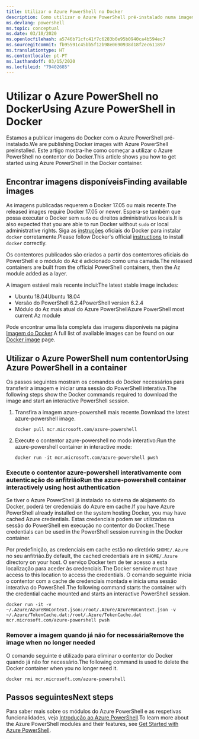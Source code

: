 ```yaml
---
title: Utilizar o Azure PowerShell no Docker
description: Como utilizar o Azure PowerShell pré-instalado numa imagem do Docker.
ms.devlang: powershell
ms.topic: conceptual
ms.date: 03/10/2020
ms.openlocfilehash: a5746b71cfc41f7c6283b0e95b0940ca4b594ec7
ms.sourcegitcommit: fb95591c45bb5f12b98e0690938d18f2ec611897
ms.translationtype: HT
ms.contentlocale: pt-PT
ms.lasthandoff: 03/15/2020
ms.locfileid: "79402685"
---
```

# <a name="using-azure-powershell-in-docker"></a><span data-ttu-id="7f94d-103">Utilizar o Azure PowerShell no Docker</span><span class="sxs-lookup"><span data-stu-id="7f94d-103">Using Azure PowerShell in Docker</span></span>

<span data-ttu-id="7f94d-104">Estamos a publicar imagens do Docker com o Azure PowerShell pré-instalado.</span><span class="sxs-lookup"><span data-stu-id="7f94d-104">We are publishing Docker images with Azure PowerShell preinstalled.</span></span> <span data-ttu-id="7f94d-105">Este artigo mostra-lhe como começar a utilizar o Azure PowerShell no contentor do Docker.</span><span class="sxs-lookup"><span data-stu-id="7f94d-105">This article shows you how to get started using Azure PowerShell in the Docker container.</span></span>

## <a name="finding-available-images"></a><span data-ttu-id="7f94d-106">Encontrar imagens disponíveis</span><span class="sxs-lookup"><span data-stu-id="7f94d-106">Finding available images</span></span>

<span data-ttu-id="7f94d-107">As imagens publicadas requerem o Docker 17.05 ou mais recente.</span><span class="sxs-lookup"><span data-stu-id="7f94d-107">The released images require Docker 17.05 or newer.</span></span> <span data-ttu-id="7f94d-108">Espera-se também que possa executar o Docker sem `sudo` ou direitos administrativos locais.</span><span class="sxs-lookup"><span data-stu-id="7f94d-108">It is also expected that you are able to run Docker without `sudo` or local administrative rights.</span></span> <span data-ttu-id="7f94d-109">Siga as [instruções][install] oficiais do Docker para instalar `docker` corretamente.</span><span class="sxs-lookup"><span data-stu-id="7f94d-109">Please follow Docker's official [instructions][install] to install `docker` correctly.</span></span>

<span data-ttu-id="7f94d-110">Os contentores publicados são criados a partir dos contentores oficiais do PowerShell e o módulo do Az é adicionado como uma camada.</span><span class="sxs-lookup"><span data-stu-id="7f94d-110">The released containers are built from the official PowerShell containers, then the Az module added as a layer.</span></span>

<span data-ttu-id="7f94d-111">A imagem estável mais recente inclui:</span><span class="sxs-lookup"><span data-stu-id="7f94d-111">The latest stable image includes:</span></span>

- <span data-ttu-id="7f94d-112">Ubuntu 18.04</span><span class="sxs-lookup"><span data-stu-id="7f94d-112">Ubuntu 18.04</span></span>
- <span data-ttu-id="7f94d-113">Versão do PowerShell 6.2.4</span><span class="sxs-lookup"><span data-stu-id="7f94d-113">PowerShell version 6.2.4</span></span>
- <span data-ttu-id="7f94d-114">Módulo do Az mais atual do Azure PowerShell</span><span class="sxs-lookup"><span data-stu-id="7f94d-114">Azure PowerShell most current Az module</span></span>

<span data-ttu-id="7f94d-115">Pode encontrar uma lista completa das imagens disponíveis na página [Imagem do Docker][az image].</span><span class="sxs-lookup"><span data-stu-id="7f94d-115">A full list of available images can be found on our [Docker image][az image] page.</span></span>

## <a name="using-azure-powershell-in-a-container"></a><span data-ttu-id="7f94d-116">Utilizar o Azure PowerShell num contentor</span><span class="sxs-lookup"><span data-stu-id="7f94d-116">Using Azure PowerShell in a container</span></span>

<span data-ttu-id="7f94d-117">Os passos seguintes mostram os comandos do Docker necessários para transferir a imagem e iniciar uma sessão do PowerShell interativa.</span><span class="sxs-lookup"><span data-stu-id="7f94d-117">The following steps show the Docker commands required to download the image and start an interactive PowerShell session.</span></span>

1. <span data-ttu-id="7f94d-118">Transfira a imagem azure-powershell mais recente.</span><span class="sxs-lookup"><span data-stu-id="7f94d-118">Download the latest azure-powershell image.</span></span>

   ```console
   docker pull mcr.microsoft.com/azure-powershell
   ```

1. <span data-ttu-id="7f94d-119">Execute o contentor azure-powershell no modo interativo:</span><span class="sxs-lookup"><span data-stu-id="7f94d-119">Run the azure-powershell container in interactive mode:</span></span>

   ```console
   docker run -it mcr.microsoft.com/azure-powershell pwsh
   ```

### <a name="run-the-azure-powershell-container-interactively-using-host-authentication"></a><span data-ttu-id="7f94d-120">Execute o contentor azure-powershell interativamente com autenticação do anfitrião</span><span class="sxs-lookup"><span data-stu-id="7f94d-120">Run the azure-powershell container interactively using host authentication</span></span>

<span data-ttu-id="7f94d-121">Se tiver o Azure PowerShell já instalado no sistema de alojamento do Docker, poderá ter credenciais do Azure em cache.</span><span class="sxs-lookup"><span data-stu-id="7f94d-121">If you have Azure PowerShell already installed on the system hosting Docker, you may have cached Azure credentials.</span></span> <span data-ttu-id="7f94d-122">Estas credenciais podem ser utilizadas na sessão do PowerShell em execução no contentor do Docker.</span><span class="sxs-lookup"><span data-stu-id="7f94d-122">These credentials can be used in the PowerShell session running in the Docker container.</span></span>

<span data-ttu-id="7f94d-123">Por predefinição, as credenciais em cache estão no diretório `$HOME/.Azure` no seu anfitrião.</span><span class="sxs-lookup"><span data-stu-id="7f94d-123">By default, the cached credentials are in `$HOME/.Azure` directory on your host.</span></span> <span data-ttu-id="7f94d-124">O serviço Docker tem de ter acesso a esta localização para aceder às credenciais.</span><span class="sxs-lookup"><span data-stu-id="7f94d-124">The Docker service must have access to this location to access the credentials.</span></span> <span data-ttu-id="7f94d-125">O comando seguinte inicia o contentor com a cache de credenciais montada e inicia uma sessão interativa do PowerShell.</span><span class="sxs-lookup"><span data-stu-id="7f94d-125">The following command starts the container with the credential cache mounted and starts an interactive PowerShell session.</span></span>

```console
docker run -it -v ~/.Azure/AzureRmContext.json:/root/.Azure/AzureRmContext.json -v ~/.Azure/TokenCache.dat:/root/.Azure/TokenCache.dat mcr.microsoft.com/azure-powershell pwsh
```

### <a name="remove-the-image-when-no-longer-needed"></a><span data-ttu-id="7f94d-126">Remover a imagem quando já não for necessária</span><span class="sxs-lookup"><span data-stu-id="7f94d-126">Remove the image when no longer needed</span></span>

<span data-ttu-id="7f94d-127">O comando seguinte é utilizado para eliminar o contentor do Docker quando já não for necessário.</span><span class="sxs-lookup"><span data-stu-id="7f94d-127">The following command is used to delete the Docker container when you no longer need it.</span></span>

```console
docker rmi mcr.microsoft.com/azure-powershell
```

## <a name="next-steps"></a><span data-ttu-id="7f94d-128">Passos seguintes</span><span class="sxs-lookup"><span data-stu-id="7f94d-128">Next steps</span></span>

<span data-ttu-id="7f94d-129">Para saber mais sobre os módulos do Azure PowerShell e as respetivas funcionalidades, veja [Introdução ao Azure PowerShell](get-started-azureps.md).</span><span class="sxs-lookup"><span data-stu-id="7f94d-129">To learn more about the Azure PowerShell modules and their features, see [Get Started with Azure PowerShell](get-started-azureps.md).</span></span>

<!-- link references -->
[install]: https://docs.docker.com/engine/installation/
[powershell image]: https://hub.docker.com/_/microsoft-powershell
[az image]: https://hub.docker.com/_/microsoft-azure-powershell